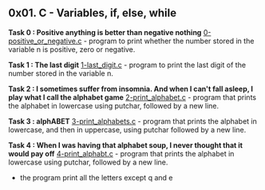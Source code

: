 ## 0x01. C - Variables, if, else, while

**Task 0 : Positive anything is better than negative nothing**
[0-positive_or_negative.c](./0-positive_or_negative.c) - program to print whether the number stored in the variable n is positive, zero or negative.

**Task 1 : The last digit**
[1-last_digit.c](./1-last_digit.c) - program to print the last digit of the number stored in the variable n.

**Task 2 : I sometimes suffer from insomnia. And when I can't fall asleep, I play what I call the alphabet game**
[2-print_alphabet.c](./2-print_alphabet.c) - program that prints the alphabet in lowercase using putchar, followed by a new line.

**Task 3 :  alphABET**
[3-print_alphabets.c](./3-print_alphabets.c) - program that prints the alphabet in lowercase, and then in uppercase, using putchar followed by a new line.

**Task 4 : When I was having that alphabet soup, I never thought that it would pay off**
[4-print_alphabt.c](4-print_alphabt.c) - program that prints the alphabet in lowercase using putchar, followed by a new line.
 * the program print all the letters except q and e


